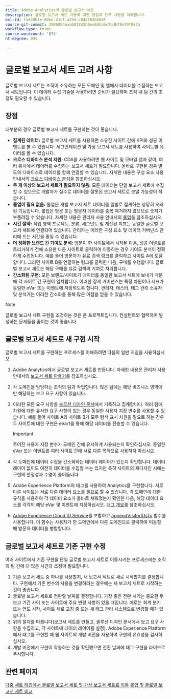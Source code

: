 ```yaml
---
title: Adobe Analytics의 글로벌 보고서 세트
description: 글로벌 보고서 세트 사용에 대한 장점과 요구 사항을 이해합니다.
exl-id: fa949b1e-80bd-41cf-a294-c840503b568f
source-git-commit: 3986084eaab81842b6ea0dbabc7bdb78e39f887a
workflow-type: tm+mt
source-wordcount: '871'
ht-degree: 93%

---
```


# 글로벌 보고서 세트 고려 사항

글로벌 보고서 세트는 조직이 소유하는 모든 도메인 및 앱에서 데이터를 수집하는 보고서 세트입니다. 이 데이터 수집 기술을 사용하려면 준비가 필요하며 조직 내 팀 간의 조정도 필요할 수 있습니다.

## 장점

대부분의 경우 글로벌 보고서 세트를 구현하는 것이 좋습니다.

* **집계된 데이터:** 글로벌 보고서 세트를 사용하면 소유한 사이트 간에 KPI와 성공 이벤트를 볼 수 있습니다. 세그먼테이션 및 가상 보고서 세트를 사용하여 사이트별 데이터를 볼 수 있습니다.
* **크로스 디바이스 분석 지원:** CDA를 사용하려면 웹 사이트 및 모바일 앱과 같이, 여러 위치에서 데이터를 수집하는 보고서 세트가 필요합니다. 올바로 구현된 경우 별도의 디바이스로 데이터를 함께 연결할 수 있습니다. 자세한 내용은 구성 요소 사용 안내서의 [크로스 디바이스 분석](../../components/cda/overview.md)을 참조하십시오.
* **두 개 이상의 보고서 세트가 필요하지 않음:** 모든 데이터는 단일 보고서 세트에 수집할 수 있으므로 개발자가 실수로 데이터를 잘못된 보고서 세트로 보낼 가능성이 적습니다.
* **롤업이 필요 없음:** 롤업은 개별 보고서 세트 데이터를 일별로 집계하는 상당히 오래된 기능입니다. 롤업은 방문 또는 방문자 데이터를 중복 제거하지 않으므로 숫자가 부풀려질 수 있습니다. 자세한 내용은 관리자 사용 안내서의 [롤업](../../admin/c-manage-report-suites/rollup-report-suite.md)을 참조하십시오.
* **시간 절약:** 작업 영역 프로젝트, 분류, 세그먼트 및 계산된 지표는 동일한 글로벌 보고서 세트에 연결되어 있습니다. 관리자는 이러한 구성 요소 및 데이터 거버넌스 관리에 드는 시간을 줄일 수 있습니다.
* **더 정확한 브랜드 간 기여도 분석:** 방문이 한 사이트에서 시작된 다음, 성공 이벤트를 트리거하기 전에 소유한 다른 사이트로 클릭하여 이동하는 경우 기여도 분석이 정확하게 수집됩니다. 예를 들어 방문자가 유료 검색 링크를 클릭하고 사이트 A에 도달합니다. 그러면 사이트 B를 연결하는 링크를 클릭한 다음, 구매를 수행합니다. 글로벌 보고서 세트는 해당 구매를 유료 검색의 기여로 처리합니다.
* **간소화된 구현:** 모든 브랜드/사이트가 데이터를 동일한 보고서 세트에 보내기 때문에 각 사이트 간 구현이 일치합니다. 이러한 강제 거버넌스는 특정 차원이나 지표가 동일한 eVar 또는 이벤트에 저장되도록 합니다. 관리자, 테스터, 태그 관리 소유자 및 분석가는 이러한 간소화를 통해 많은 이점을 얻을 수 있습니다.

>[!NOTE]
>
>글로벌 보고서 세트 구현을 조정하는 것은 큰 프로젝트입니다. 컨설턴트와 협력하여 발생하는 문제들을 줄이는 것이 좋습니다.

## 글로벌 보고서 세트로 새 구현 시작

글로벌 보고서 세트를 구현하는 프로세스를 이해하려면 다음의 일반 지침을 사용하십시오.

1. Adobe Analytics에서 글로벌 보고서 세트를 만듭니다. 자세한 내용은 관리자 사용 안내서의 [보고서 세트 만들기](/help/admin/c-manage-report-suites/c-new-report-suite/t-create-a-report-suite.md)를 참조하십시오.
1. 각 도메인을 담당하는 조직의 팀과 작업합니다. 많은 팀에는 해당 비즈니스 영역에만 해당하는 보고 요구 사항이 있습니다.
1. 이러한 모든 요구 사항을 [솔루션 디자인 문서](solution-design.md)에서 기록하고 집계합니다. 여러 팀에 차원에 대한 유사한 요구 사항이 있는 경우 동일한 사용자 지정 변수를 사용할 수 있습니다. 예를 들어 사이트 A와 사이트 B가 모두 탐색 표시 차원을 필요로 하는 경우 두 사이트에 대한 구현은 eVar1을 통해 해당 데이터를 전송할 수 있습니다.

   >[!IMPORTANT]
   >
   >주어진 사용자 지정 변수가 도메인 간에 유사하게 사용되는지 확인하십시오. 동일한 eVar 또는 이벤트를 여러 사이트 간에 서로 다른 목적으로 사용하지 마십시오.
1. 각 도메인에 데이터 수집을 간소화하는 데이터 레이어가 있는지 확인합니다. 데이터 레이어 없이도 여전히 데이터를 수집할 수는 있지만 특히 사이트의 재디자인 시에는 구현의 안정성과 수명이 줄어듭니다.
1. Adobe Experience Platform의 태그를 사용하여 Analytics를 구현합니다. 서로 다른 사이트는 서로 다른 데이터 요소를 필요로 할 수 있습니다. 각 도메인에 대한 규칙을 사용하여 각 데이터 요소가 올바로 채워졌는지 확인한 다음, 해당 데이터 요소를 각각의 해당 eVar 및 이벤트에 지정하십시오. [태그 개요](https://experienceleague.adobe.com/docs/experience-platform/tags/home.html)를 참조하십시오.
1. [Adobe Experience Cloud ID Service](https://experienceleague.adobe.com/docs/id-service/using/home.html?lang=ko-KR)를 포함하고 [appendVisitorIDsTo](https://experienceleague.adobe.com/docs/id-service/using/id-service-api/methods/appendvisitorid.html?lang=ko-KR) 함수를 사용합니다. 이 함수는 사용자가 한 도메인에서 다른 도메인으로 클릭하여 이동할 때 방문자 데이터를 병합합니다.

## 글로벌 보고서 세트로 기존 구현 수정

여러 사이트에서 기존 구현을 단일 글로벌 보고서 세트로 이동시키는 프로세스에는 조직의 팀 간에 더 많은 시간과 조정이 필요합니다.

1. 기존 보고서 세트 중 하나를 사용할지, 새 보고서 세트로 새로 시작할지를 결정합니다. 구현에서 기존 변수의 사용을 변경하려는 경우에는 새 보고서 세트로 시작하는 것이 좋습니다.
2. 글로벌 보고서 세트로 전환할 날짜를 결정합니다. 가장 좋은 전환 시기는 중요한 두 보고 기간 사이 또는 사이트에 주요 변경 사항이 있을 때입니다. 예로는 회계 분기 또는 연도 시작, 사이트 새로 고침 중 또는 새 태그 관리 시스템으로 변경할 때가 있습니다.
3. 위의 절차를 따릅니다(보고서 세트를 만들고, 솔루션 디자인 문서에서 보고 요구 사항을 수집하고, 각 사이트에 데이터 레이어를 설정). Adobe Experience Platform에서 태그를 구현할 때 웹 사이트의 개발 버전을 사용하여 구현의 유효성을 검사하십시오.
4. 개발 버전에서 구현이 작동하는 것을 확인했으면 전환 날짜에 태그 구현을 라이브로 푸시합니다.

## 관련 페이지

[다중 세트 태깅에서 글로벌 보고서 세트 및 가상 보고서 세트로 이동](../../components/vrs/vrs-considerations.md)
[롤업 및 글로벌 보고서 세트 비교](../../admin/c-manage-report-suites/rollup-report-suite.md)
